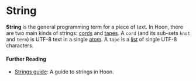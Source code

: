 # String

**String** is the general programming term for a piece of text. In Hoon, there are two main kinds of strings: [cords](glossary/cord) and [tapes](glossary/tape). A `cord` (and its sub-sets `knot` and `term`) is UTF-8 text in a single [atom](glossary/atom). A `tape` is a [list](glossary/list) of single UTF-8 characters.

#### Further Reading

- [Strings guide](language/hoon/guides/strings): A guide to strings in Hoon.
